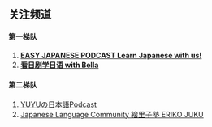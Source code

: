 ## 关注频道

#### 第一梯队

1. [**EASY JAPANESE PODCAST Learn Japanese with us!**](https://www.youtube.com/@EASYJAPANESE)
1. [**看日剧学日语 with Bella**](https://www.youtube.com/@Bella_japanese)

#### 第二梯队

1. [YUYUの日本語Podcast](https://www.youtube.com/@yuyunihongopodcast)
2. [Japanese Language Community 絵里子塾 ERIKO JUKU](https://www.youtube.com/@erikojuku)
